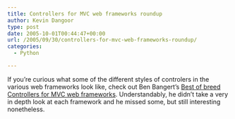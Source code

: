 ```yaml
---
title: Controllers for MVC web frameworks roundup
author: Kevin Dangoor
type: post
date: 2005-10-01T00:44:47+00:00
url: /2005/09/30/controllers-for-mvc-web-frameworks-roundup/
categories:
  - Python

---
```

If you&#8217;re curious what some of the different styles of controlers in the various web frameworks look like, check out Ben Bangert&#8217;s [Best of breed Controllers for MVC web frameworks][1]. Understandably, he didn&#8217;t take a very in depth look at each framework and he missed some, but still interesting nonetheless.

 [1]: http://www.groovie.org/articles/2005/09/30/best-of-breed-controllers-for-mvc-web-frameworks